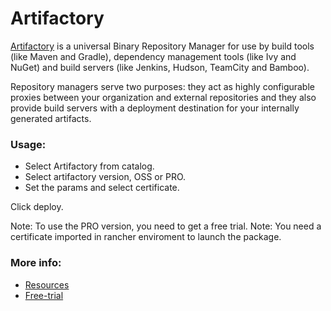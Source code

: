# Artifactory 
	
[Artifactory][artifactory] is a universal Binary Repository Manager for use by build tools (like Maven and Gradle), 
dependency management tools (like Ivy and NuGet) and build servers (like Jenkins, Hudson, TeamCity and Bamboo).
 
Repository managers serve two purposes: they act as highly configurable proxies between your organization and 
external repositories and they also provide build servers with a deployment destination for your internally 
generated artifacts.

### Usage:

 - Select Artifactory from catalog. 
 - Select artifactory version, OSS or PRO.
 - Set the params and select certificate.

 Click deploy.

Note: To use the PRO version, you need to get a free trial.
Note: You need a certificate imported in rancher enviroment to launch the package. 



### More info:

- [Resources][artifactory-resources]
- [Free-trial][artifactory-trial]


[artifactory]: https://www.jfrog.com/artifactory/
[artifactory-resources]: https://www.jfrog.com/support-service/resources/
[artifactory-trial]: https://www.jfrog.com/artifactory/free-trial/